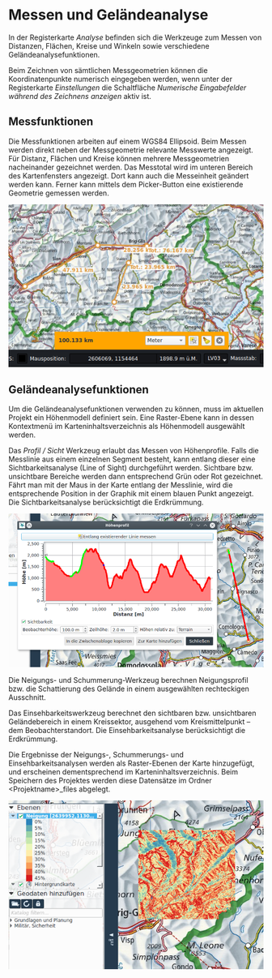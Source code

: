 # Messen und Geländeanalyse

In der Registerkarte *Analyse* befinden sich die Werkzeuge zum Messen von Distanzen, Flächen, Kreise und Winkeln sowie verschiedene Geländeanalysefunktionen.

Beim Zeichnen von sämtlichen Messgeometrien können die Koordinatenpunkte numerisch eingegeben werden, wenn unter der Registerkarte *Einstellungen* die Schaltfläche *Numerische Eingabefelder während des Zeichnens anzeigen* aktiv ist.

## Messfunktionen

Die Messfunktionen arbeiten auf einem WGS84 Ellipsoid. Beim Messen werden direkt neben der Messgeometrie relevante Messwerte angezeigt. Für Distanz, Flächen und Kreise können mehrere Messgeometrien nacheinander gezeichnet werden. Das Messtotal wird im unteren Bereich des Kartenfensters angezeigt. Dort kann auch die Messeinheit geändert werden kann. Ferner kann mittels dem Picker-Button eine existierende Geometrie gemessen werden.

<img src="../media/image3.png" />

## Geländeanalysefunktionen

Um die Geländeanalysefunktionen verwenden zu können, muss im aktuellen Projekt ein Höhenmodell definiert sein. Eine Raster-Ebene kann in dessen Kontextmenü im Karteninhaltsverzeichnis als Höhenmodell ausgewählt werden.

Das *Profil / Sicht* Werkzeug erlaubt das Messen von Höhenprofile. Falls die Messlinie aus einem einzelnen Segment besteht, kann entlang dieser eine Sichtbarkeitsanalyse (Line of Sight) durchgeführt werden. Sichtbare bzw. unsichtbare Bereiche werden dann entsprechend Grün oder Rot gezeichnet. Fährt man mit der Maus in der Karte entlang der Messlinie, wird die entsprechende Position in der Graphik mit einem blauen Punkt angezeigt. Die Sichtbarkeitsanalyse berücksichtigt die Erdkrümmung.

<img src="../media/image4.png" />

Die Neigungs- und Schummerung-Werkzeug berechnen Neigungsprofil bzw. die Schattierung des Gelände in einem ausgewählten rechteckigen Ausschnitt.

Das Einsehbarkeitswerkzeug berechnet den sichtbaren bzw. unsichtbaren Geländebereich in einem Kreissektor, ausgehend vom Kreismittelpunkt – dem Beobachterstandort. Die Einsehbarkeitsanalyse berücksichtigt die Erdkrümmung.

Die Ergebnisse der Neigungs-, Schummerungs- und Einsehbarkeitsanalysen werden als Raster-Ebenen der Karte hinzugefügt, und erscheinen dementsprechend im Karteninhaltsverzeichnis. Beim Speichern des Projektes werden diese Datensätze im Ordner &lt;Projektname&gt;\_files abgelegt.

<img src="../media/image5.png" />
